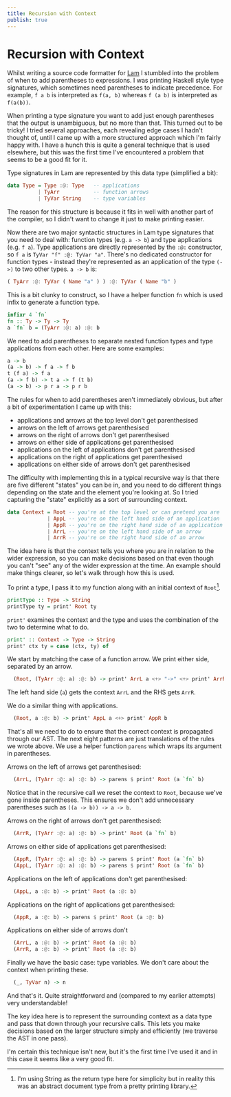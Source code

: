```yaml
---
title: Recursion with Context
publish: true
---
```

# Recursion with Context

Whilst writing a source code formatter for [Lam](https://github.com/hmac/lam) I
stumbled into the problem of when to add parentheses to expressions. I was
printing Haskell style type signatures, which sometimes need parentheses to
indicate precedence. For example, `f a b` is interpreted as `f(a, b)` whereas `f
(a b)` is interpreted as `f(a(b))`.

When printing a type signature you want to add just enough parentheses that the
output is unambiguous, but no more than that. This turned out to be tricky! I
tried several approaches, each revealing edge cases I hadn't thought of, until I
came up with a more structured approach which I'm fairly happy with. I have a
hunch this is quite a general technique that is used elsewhere, but this was the
first time I've encountered a problem that seems to be a good fit for it.

Type signatures in Lam are represented by this data type (simplified a bit):
```haskell
data Type = Type :@: Type   -- applications
          | TyArr           -- function arrows
          | TyVar String    -- type variables
```

The reason for this structure is because it fits in well with another part of
the compiler, so I didn't want to change it just to make printing easier.

Now there are two major syntactic structures in Lam type signatures that you
need to deal with: function types (e.g. `a -> b`) and type applications (e.g.
`f a`). Type applications are directly represented by the `:@:` constructor,
so `f a` is `TyVar "f" :@: TyVar "a"`. There's no dedicated constructor for
function types - instead they're represented as an application of the type
`(->)` to two other types. `a -> b` is:
```haskell
( TyArr :@: TyVar ( Name "a" ) ) :@: TyVar ( Name "b" )
```

This is a bit clunky to construct, so I have a helper function `fn` which is
used infix to generate a function type.
```haskell
infixr 4 `fn`
fn :: Ty -> Ty -> Ty
a `fn` b = (TyArr :@: a) :@: b
```

We need to add parentheses to separate nested function types and type
applications from each other. Here are some examples:
```haskell
a -> b
(a -> b) -> f a -> f b
t (f a) -> f a
(a -> f b) -> t a -> f (t b)
(a -> b) -> p r a -> p r b
```

The rules for when to add parentheses aren't immediately obvious, but after a
bit of experimentation I came up with this:

* applications and arrows at the top level don't get parenthesised
* arrows on the left of arrows get parenthesised
* arrows on the right of arrows don't get parenthesised
* arrows on either side of applications get parenthesised
* applications on the left of applications don't get parenthesised
* applications on the right of applications get parenthesised
* applications on either side of arrows don't get parenthesised

The difficulty with implementing this in a typical recursive way is that there
are five different "states" you can be in, and you need to do different things
depending on the state and the element you're looking at. So I tried capturing
the "state" explicitly as a sort of surrounding context.

```haskell
data Context = Root -- you're at the top level or can pretend you are
             | AppL -- you're on the left hand side of an application
             | AppR -- you're on the right hand side of an application
             | ArrL -- you're on the left hand side of an arrow
             | ArrR -- you're on the right hand side of an arrow
```

The idea here is that the context tells you where you are in relation to the
wider expression, so you can make decisions based on that even though you can't
"see" any of the wider expression at the time. An example should make things
clearer, so let's walk through how this is used.

To print a type, I pass it to my function along with an initial context of
`Root`[^1].
```haskell
printType :: Type -> String
printType ty = print' Root ty
```

`print'` examines the context and the type and uses the combination of the two
to determine what to do.

```haskell
print' :: Context -> Type -> String
print' ctx ty = case (ctx, ty) of
```

We start by matching the case of a function arrow. We print either side,
separated by an arrow.
```haskell
  (Root, (TyArr :@: a) :@: b) -> print' ArrL a <+> "->" <+> print' ArrR b
```
The left hand side (`a`) gets the context `ArrL` and the RHS gets `ArrR`.

We do a similar thing with applications.
```haskell
  (Root, a :@: b) -> print' AppL a <+> print' AppR b
```

That's all we need to do to ensure that the correct context is propagated
through our AST. The next eight patterns are just translations of the rules we
wrote above. We use a helper function `parens` which wraps its argument in
parentheses.

Arrows on the left of arrows get parenthesised:
```haskell
  (ArrL, (TyArr :@: a) :@: b) -> parens $ print' Root (a `fn` b)
```

Notice that in the recursive call we reset the context to `Root`, because we've
gone inside parentheses. This ensures we don't add unnecessary parentheses such
as `((a -> b)) -> a -> b`.

Arrows on the right of arrows don't get parenthesised:
```haskell
  (ArrR, (TyArr :@: a) :@: b) -> print' Root (a `fn` b)
```

Arrows on either side of applications get parenthesised:
```haskell
  (AppR, (TyArr :@: a) :@: b) -> parens $ print' Root (a `fn` b)
  (AppL, (TyArr :@: a) :@: b) -> parens $ print' Root (a `fn` b)
```

Applications on the left of applications don't get parenthesised:
```haskell
  (AppL, a :@: b) -> print' Root (a :@: b)
```

Applications on the right of applications get parenthesised:
```haskell
  (AppR, a :@: b) -> parens $ print' Root (a :@: b)
```

Applications on either side of arrows don't
```haskell
  (ArrL, a :@: b) -> print' Root (a :@: b)
  (ArrR, a :@: b) -> print' Root (a :@: b)
```

Finally we have the basic case: type variables. We don't care about the context
when printing these.

```haskell
  (_, TyVar n) -> n
```

And that's it. Quite straightforward and (compared to my earlier attempts) very
understandable!

The key idea here is to represent the surrounding context as a data type and
pass that down through your recursive calls. This lets you make decisions based
on the larger structure simply and efficiently (we traverse the AST in one
pass).

I'm certain this technique isn't new, but it's the first time I've used it and
in this case it seems like a very good fit.

[^1]: I'm using String as the return type here for simplicity but in reality
this was an abstract document type from a pretty printing library.

